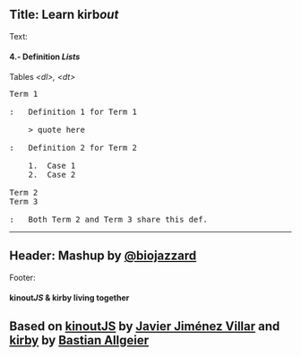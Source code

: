 Title: Learn kirb*out*
----
Text:
#### 4.- Definition *Lists*
Tables *&lt;dl&gt;, &lt;dt&gt;*
<pre>
Term 1

:   Definition 1 for Term 1

    > quote here

:   Definition 2 for Term 2

    1.  Case 1
    2.  Case 2

Term 2
Term 3

:   Both Term 2 and Term 3 share this def.
</pre>
----
Header:
Mashup by [@biojazzard](https://github.com/biojazzard)
----
Footer:
#### kinout*JS* & kirby living together
Based on [kinoutJS](https://github.com/soyjavi/Kinout) by [Javier Jiménez Villar](https://github.com/soyjavi) and [kirby](https://github.com/bastianallgeier/kirbycms) by [Bastian Allgeier](https://github.com/bastianallgeier)
----
